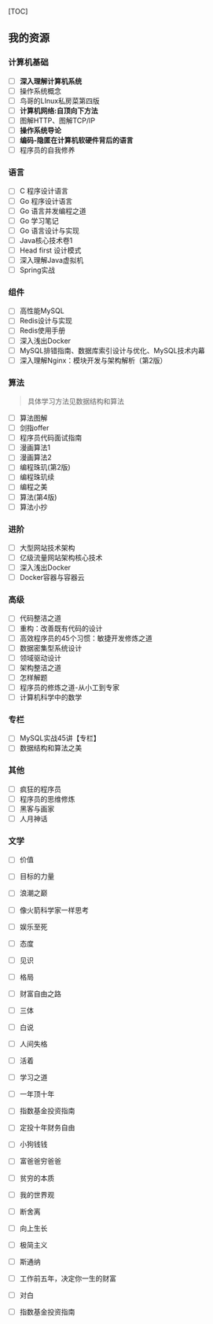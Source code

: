 [TOC]

## 我的资源



### 计算机基础

-   [ ] **深入理解计算机系统**
-   [ ] 操作系统概念
-   [ ] 鸟哥的LInux私房菜第四版
-   [ ] **计算机网络:自顶向下方法**
-   [ ] 图解HTTP、图解TCP/IP
-   [ ] **操作系统导论**
-   [ ] **编码-隐匿在计算机软硬件背后的语言**
-   [ ] 程序员的自我修养

### 语言

-   [ ] C 程序设计语言
-   [ ] Go 程序设计语言
-   [ ] Go 语言并发编程之道
-   [ ] Go 学习笔记
-   [ ] Go 语言设计与实现
-   [ ] Java核心技术卷1
-   [ ] Head first 设计模式
-   [ ] 深入理解Java虚拟机
-   [ ] Spring实战

### 组件

-   [ ] 高性能MySQL
-   [ ] Redis设计与实现
-   [ ] Redis使用手册
-   [ ] 深入浅出Docker
-   [ ] MySQL排错指南、数据库索引设计与优化、MySQL技术内幕
-   [ ] 深入理解Nginx：模块开发与架构解析（第2版）

### 算法

>   具体学习方法见数据结构和算法

-   [ ] 算法图解
-   [ ] 剑指offer
-   [ ] 程序员代码面试指南
-   [ ] 漫画算法1
-   [ ] 漫画算法2
-   [ ] 编程珠玑(第2版)
-   [ ] 编程珠玑续 
-   [ ] 编程之美
-   [ ] 算法(第4版)
-   [ ] 算法小抄

### 进阶

-   [ ] 大型网站技术架构
-   [ ] 亿级流量网站架构核心技术
-   [ ] 深入浅出Docker
-   [ ] Docker容器与容器云

### 高级

- [ ] 代码整洁之道
- [ ] 重构：改善既有代码的设计
- [ ] 高效程序员的45个习惯：敏捷开发修炼之道
- [ ] 数据密集型系统设计
- [ ] 领域驱动设计
- [ ] 架构整洁之道
- [ ] 怎样解题
- [ ] 程序员的修炼之道-从小工到专家
- [ ] 计算机科学中的数学

### 专栏

- [ ] MySQL实战45讲【专栏】
- [ ] 数据结构和算法之美

### 其他

-   [ ] 疯狂的程序员
-   [ ] 程序员的思维修炼
-   [ ] 黑客与画家
-   [ ] 人月神话

### 文学

-   [ ] 价值
-   [ ] 目标的力量
-   [ ] 浪潮之巅
-   [ ] 像火箭科学家一样思考
-   [ ] 娱乐至死
-   [ ] 态度 
-   [ ] 见识 
-   [ ] 格局
-   [ ] 财富自由之路
-   [ ] 三体
-   [ ] 白说
-   [ ] 人间失格
-   [ ] 活着
-   [ ] 学习之道
-   [ ] 一年顶十年
-   [ ] 指数基金投资指南
-   [ ] 定投十年财务自由
-   [ ] 小狗钱钱
-   [ ] 富爸爸穷爸爸
-   [ ] 贫穷的本质
-   [ ] 我的世界观
-   [ ] 断舍离
-   [ ] 向上生长
-   [ ] 极简主义
-   [ ] 斯通纳
-   [ ] 工作前五年，决定你一生的财富
-   [ ] 对白
-   [ ] 指数基金投资指南

